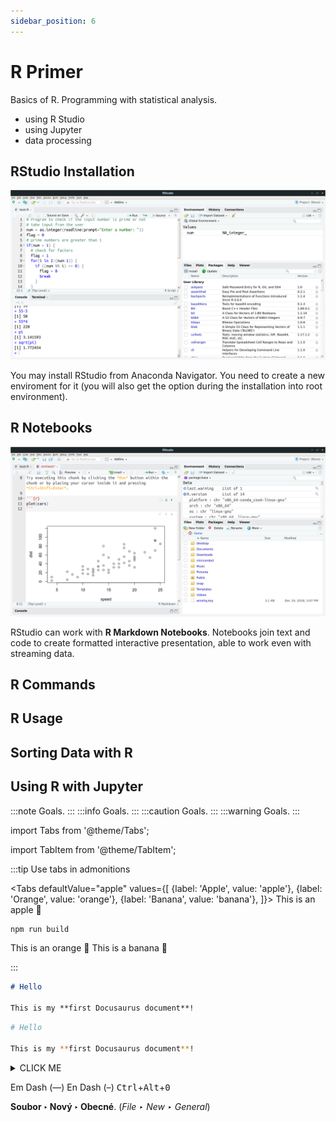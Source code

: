 ```yaml
---
sidebar_position: 6
---
```


# R Primer
Basics of R. Programming with statistical analysis.
- using R Studio
- using Jupyter
- data processing
## RStudio Installation

![image](./images/rstudio.png)

You may install RStudio from Anaconda Navigator. You need to create a new enviroment for it (you will also get the option during the installation into root environment).

## R Notebooks
![image](./images/rnotebook.png)

RStudio can work with **R Markdown Notebooks**. Notebooks join text and code to create formatted interactive presentation, able to work even with streaming data.

## R Commands

## R Usage

## Sorting Data with R

## Using R with Jupyter

:::note
Goals.
:::
:::info
Goals.
:::
:::caution
Goals.
:::
:::warning
Goals.
:::

import Tabs from '@theme/Tabs';

import TabItem from '@theme/TabItem';

:::tip Use tabs in admonitions

<Tabs
  defaultValue="apple"
  values={[
    {label: 'Apple', value: 'apple'},
    {label: 'Orange', value: 'orange'},
    {label: 'Banana', value: 'banana'},
  ]}>
  <TabItem value="apple">This is an apple 🍎

  ```bash
  npm run build
  ```
  </TabItem>
  <TabItem value="orange">This is an orange 🍊</TabItem>
  <TabItem value="banana">This is a banana 🍌</TabItem>
</Tabs>

:::

```md title="docs/hello.md"
# Hello

This is my **first Docusaurus document**!
```

```bash
# Hello

This is my **first Docusaurus document**!
```

<details><summary>CLICK ME</summary>
<p>

#### yes, even hidden code blocks!
chaptertest

```python
print("hello world!")
```

</p>
</details>

Em Dash (—) En Dash (–)
<kbd>Ctrl</kbd>+<kbd>Alt</kbd>+<kbd>0</kbd>

**Soubor ‣ Nový ‣ Obecné**. (*File ‣ New ‣ General*)
